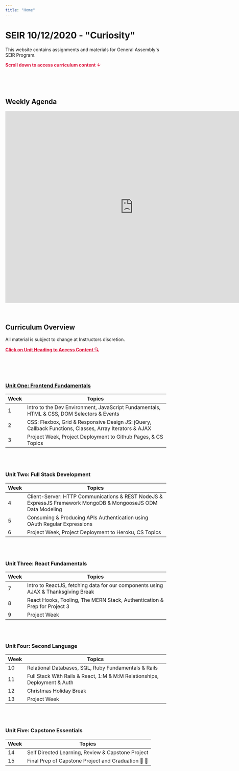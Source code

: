 ```yaml
---
title: "Home"
---
```


# SEIR 10/12/2020 - "Curiosity"

This website contains assignments and materials for General Assembly's SEIR Program. 

<p style="color: crimson;"><b>Scroll down to access curriculum content ↓</b></p>


<br>
<br>
<br>

## Weekly Agenda

<iframe src="https://calendar.google.com/calendar/embed?height=600&amp;wkst=1&amp;bgcolor=%23616161&amp;ctz=America%2FNew_York&amp;src=Y19sOGhlZGZwcGJjMGo4aDNiNHNuazhwdHNjMEBncm91cC5jYWxlbmRhci5nb29nbGUuY29t&amp;color=%234285F4&amp;showNav=0&amp;showDate=1&amp;showTabs=0&amp;showCalendars=1&amp;mode=WEEK" style="border-width:0" width="800" height="600" frameborder="0" scrolling="no"></iframe>

<br>
<br>
<br>


## Curriculum Overview

All material is subject to change at Instructors discretion.


<p style="color: crimson; text-decoration: underline"><b>Click on Unit Heading to Access Content 🔍</b></p>

<br>
<br>
<br>


### [<u>Unit One: Frontend Fundamentals</u>](/frontend-fundamentals)

| Week  | Topics | 
| ----- | ------ |
| 1  | Intro to the Dev Environment, JavaScript Fundamentals, HTML & CSS, DOM Selectors & Events  |
| 2  | CSS: Flexbox, Grid & Responsive Design JS: jQuery, Callback Functions, Classes, Array Iterators & AJAX|
| 3  | Project Week, Project Deployment to Github Pages, & CS Topics |



<br>
<br>

### Unit Two: Full Stack Development

| Week  | Topics |
| ----- | ------ |
| 4  | Client-Server: HTTP Communications & REST NodeJS & ExpressJS Framework MongoDB & MongooseJS ODM Data Modeling |
| 5  | Consuming & Producing APIs Authentication using OAuth Regular Expressions |
| 6  | Project Week, Project Deployment to Heroku, CS Topics |


<br>
<br>

### Unit Three: React Fundamentals

| Week  | Topics |
| ----- | ------ |
| 7 | Intro to ReactJS, fetching data for our components using AJAX & Thanksgiving Break |
| 8 | React Hooks, Tooling, The MERN Stack, Authentication & Prep for Project 3 |
| 9 | Project Week |


<br>
<br>

### Unit Four: Second Language

| Week  | Topics |
| ----- | ------ |
| 10  | Relational Databases, SQL, Ruby Fundamentals & Rails |
| 11  | Full Stack With Rails & React, 1:M & M:M Relationships, Deployment & Auth |
| 12  | Christmas Holiday Break |
| 13  | Project Week |


<br>
<br>


### Unit Five: Capstone Essentials

| Week  | Topics |
| ----- | ------ |
| 14  | Self Directed Learning, Review & Capstone Project |
| 15  | Final Prep of Capstone Project and Graduation 🥳 🎉|
